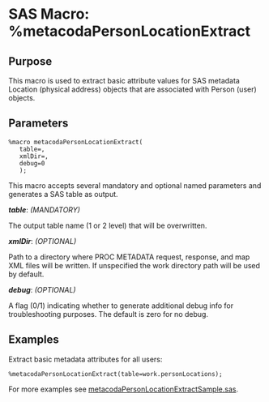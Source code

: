 # SAS Macro: %metacodaPersonLocationExtract

## Purpose

This macro is used to extract basic attribute values for SAS metadata Location (physical address)
objects that are associated with Person (user) objects.

## Parameters

    %macro metacodaPersonLocationExtract(
       table=,
       xmlDir=,
       debug=0
       );

This macro accepts several mandatory and optional named parameters and generates a SAS table
as output.

***table***: _(MANDATORY)_

The output table name (1 or 2 level) that will be overwritten.

***xmlDir***: _(OPTIONAL)_
 
Path to a directory where PROC METADATA request, response, and map XML files will be written.
If unspecified the work directory path will be used by default.

***debug***: _(OPTIONAL)_

A flag (0/1) indicating whether to generate additional debug info for troubleshooting purposes.
The default is zero for no debug.

## Examples

Extract basic metadata attributes for all users:
 
    %metacodaPersonLocationExtract(table=work.personLocations);

For more examples see [metacodaPersonLocationExtractSample.sas](https://github.com/Metacoda/idsync-utils/blob/master/samples/metacodaPersonLocationExtractSample.sas).